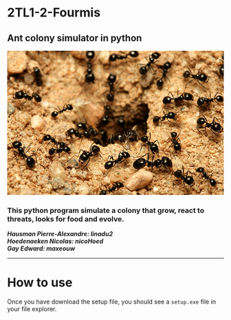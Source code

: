# 2TL1-2-Fourmis

## Ant colony simulator in python

![github_Img.jpg](img/ants/github_Img.jpg)

### This python program simulate a colony that grow, react to threats, looks for food and evolve.

**_Hausman Pierre-Alexandre: linadu2_**\
**_Hoedenaeken Nicolas: nicoHoed_**\
**_Gay Edward: maxeouw_**

---

# How to use

Once you have download the setup file, you should see a `setup.exe` file in your file explorer.
